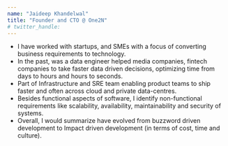 ```yaml
---
name: "Jaideep Khandelwal"
title: "Founder and CTO @ One2N"
# twitter_handle: 
---
```

- I have worked with startups, and SMEs with a focus of converting business requirements to technology. 
- In the past, was a data engineer helped media companies, fintech companies to take faster data driven decisions, optimizing time from days to hours and hours to seconds.  
- Part of Infrastructure and SRE team enabling product teams to ship faster and often across cloud and private data-centres.  
- Besides functional aspects of software, I identify non-functional requirements like scalability, availability, maintainability and security of systems.
- Overall, I would summarize have evolved from buzzword driven development to Impact driven development (in terms of cost, time and culture).

